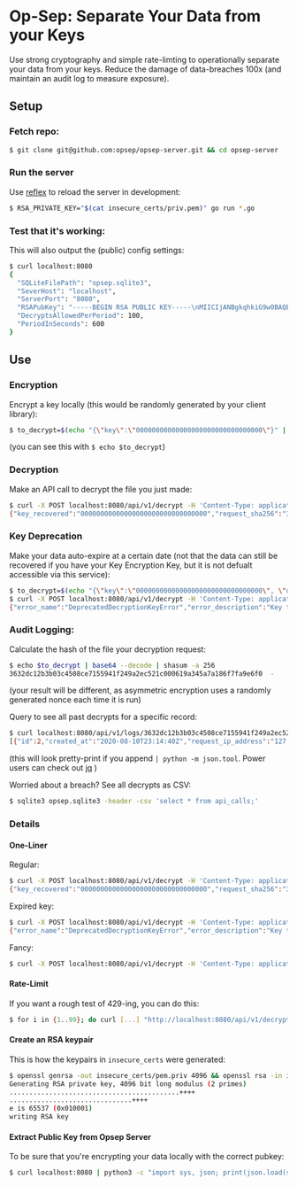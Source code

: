 # Op-Sep: Separate Your Data from your Keys
Use strong cryptography and simple rate-limting to operationally separate your data from your keys.
Reduce the damage of data-breaches 100x (and maintain an audit log to measure exposure).

## Setup

### Fetch repo:
```bash
$ git clone git@github.com:opsep/opsep-server.git && cd opsep-server
```

### Run the server
Use [reflex](https://github.com/cespare/reflex) to reload the server in development:
```bash
$ RSA_PRIVATE_KEY="$(cat insecure_certs/priv.pem)" go run *.go
```

### Test that it's working:
This will also output the (public) config settings:
```bash
$ curl localhost:8080 
{
  "SQLiteFilePath": "opsep.sqlite3",
  "SeverHost": "localhost",
  "ServerPort": "8080",
  "RSAPubKey": "-----BEGIN RSA PUBLIC KEY-----\nMIICIjANBgkqhkiG9w0BAQEFAAOCAg8AMIICCgKCAgEA7q4R3soRD2CrjL13OK6Y\nSBG8wpjP5sbfkL0QhpJMH87grlR2SS3CUnbYCOONzQiJ3OuKAViy/lMw1KsmG9Nn\nhAot2acg1iNyZRY33LR2jwmfFF+2iRp0itPQeOHY6GS8m3WLCMtC/kWUq0Bl5g1P\nYa9JXwSkTTRJunNH0TPk8uqwFeVhpT336M1H6ed105L8a8W3mpSwlwePron7pLf7\nwD32m9RT0nNdnHBDQCsUKS/Gdp+saLYWTgj0rpnQCe8f1p3g36Gm0gTzr3X0Adow\n8gIPfxO4HU/0cdL+Pw4mpcsWJ4531taRLLGb+a2la2zAUteYcS+8d4Nb8Omkbz39\nPylvKP6R1kHElqlF3BnwUp0AdcAvOLdeX8kYUlbKE8xwjHm/KwwleKlcAZDam7hC\nRw72JUQiod0E7My+SiZ3Ij5zKnxZXmAF5BX8T+YSqSzR4Qdp2QU9L9GgAZo/HPBN\nwME9v8usjEzrEItSSg3Nn10+J+ygsCqjrCT8CnSvD8wEyDSdO/Jly9DnWJ6B2HJE\nOc4wxWGFTCE0wiQOwC3IPNxFhuWun6/4tsEQcDs5XHaBXIHry5WCiVkjwa2pc95x\niXcfoQWr1A/jLe/MrZyN4yrgDK9mmQxxNzVfLj8S9NPjJMv+K7BKvtOmvoqsf13K\n6hYJGkAdR0d99DNFlllRm7cCAwEAAQ==\n-----END RSA PUBLIC KEY-----\n",
  "DecryptsAllowedPerPeriod": 100,
  "PeriodInSeconds": 600
}
```

## Use

### Encryption

Encrypt a key locally (this would be randomly generated by your client library):
```bash
$ to_decrypt=$(echo "{\"key\":\"00000000000000000000000000000000\"}" | openssl pkeyutl -encrypt -pubin -inkey insecure_certs/crt.pub -pkeyopt rsa_padding_mode:oaep -pkeyopt rsa_oaep_md:sha256 -pkeyopt rsa_mgf1_md:sha256 | base64)
```
(you can see this with `$ echo $to_decrypt`)

### Decryption

Make an API call to decrypt the file you just made:
```bash
$ curl -X POST localhost:8080/api/v1/decrypt -H 'Content-Type: application/json' -d '{"key_retrieval_ciphertext":"'$(echo $to_decrypt)'"}'
{"key_recovered":"00000000000000000000000000000000","request_sha256":"3632...e6f0","ratelimit_limit":100,"ratelimit_remaining":94,"ratelimit_resets_in":197}
```

### Key Deprecation
Make your data auto-expire at a certain date (not that the data can still be recovered if you have your Key Encryption Key, but it is not defualt accessible via this service):
```bash
$ to_decrypt=$(echo "{\"key\":\"00000000000000000000000000000000\", \"deprecate_at\":\"2020-01-01T12:00:00Z\"}" | openssl pkeyutl -encrypt -pubin -inkey insecure_certs/crt.pub -pkeyopt rsa_padding_mode:oaep -pkeyopt rsa_oaep_md:sha256 -pkeyopt rsa_mgf1_md:sha256 | base64)
$ curl -X POST localhost:8080/api/v1/decrypt -H 'Content-Type: application/json' -d '{"key_retrieval_ciphertext":"'$(echo $to_decrypt)'"}'
{"error_name":"DeprecatedDecryptionKeyError","error_description":"Key to decrypt this payload marked as deprecated."}
```

### Audit Logging:
Calculate the hash of the file your decryption request:
```bash
$ echo $to_decrypt | base64 --decode | shasum -a 256
3632dc12b3b03c4508ce7155941f249a2ec521c000619a345a7a186f7fa9e6f0  -
```
(your result will be different, as asymmetric encryption uses a randomly generated nonce each time it is run)

Query to see all past decrypts for a specific record:
```bash
$ curl localhost:8080/api/v1/logs/3632dc12b3b03c4508ce7155941f249a2ec521c000619a345a7a186f7fa9e6f0
[{"id":2,"created_at":"2020-08-10T23:14:40Z","request_ip_address":"127.0.0.1","request_user_agent":"curl/7.64.1"},{"id":3,"created_at":"2020-08-10T23:14:42Z","request_ip_address":"127.0.0.1","request_user_agent":"curl/7.64.1"}]
```
(this will look pretty-print if you append `| python -m json.tool`. Power users can check out [jq](https://stedolan.github.io/jq/)
)

Worried about a breach? See all decrypts as CSV:
```bash
$ sqlite3 opsep.sqlite3 -header -csv 'select * from api_calls;'
```

### Details

#### One-Liner
Regular:
```bash
$ curl -X POST localhost:8080/api/v1/decrypt -H 'Content-Type: application/json' -d '{"key_retrieval_ciphertext":"'$(echo "{\"key\":\"00000000000000000000000000000000\"}" | openssl pkeyutl -encrypt -pubin -inkey insecure_certs/crt.pub -pkeyopt rsa_padding_mode:oaep -pkeyopt rsa_oaep_md:sha256 -pkeyopt rsa_mgf1_md:sha256 | base64)'"}'
{"key_recovered":"00000000000000000000000000000000","request_sha256":"3632...e6f0","ratelimit_limit":100,"ratelimit_remaining":93,"ratelimit_resets_in":122}
```

Expired key:
```bash
$ curl -X POST localhost:8080/api/v1/decrypt -H 'Content-Type: application/json' -d '{"key_retrieval_ciphertext":"'$(echo "{\"key\":\"00000000000000000000000000000000\", \"deprecate_at\":\"2020-01-01T12:00:00Z\"}" | openssl pkeyutl -encrypt -pubin -inkey insecure_certs/crt.pub -pkeyopt rsa_padding_mode:oaep -pkeyopt rsa_oaep_md:sha256 -pkeyopt rsa_mgf1_md:sha256 | base64)'"}'
{"error_name":"DeprecatedDecryptionKeyError","error_description":"Key to decrypt this payload marked as deprecated."}
```

Fancy:
```bash
$ curl -X POST localhost:8080/api/v1/decrypt -H 'Content-Type: application/json' -d '{"key_retrieval_ciphertext":"'$(echo "{\"key\":\"00000000000000000000000000000000\", \"deprecate_at\":\"2030-01-01T12:00:00Z\", \"client_record_id\":\"aaaaaaaa-0000-bbbb-1111-cccccccccccc\"}" | openssl pkeyutl -encrypt -pubin -inkey insecure_certs/crt.pub -pkeyopt rsa_padding_mode:oaep -pkeyopt rsa_oaep_md:sha256 -pkeyopt rsa_mgf1_md:sha256 | base64)'"}'
```


#### Rate-Limit
If you want a rough test of 429-ing, you can do this:
```bash
$ for i in {1..99}; do curl [...] "http://localhost:8080/api/v1/decrypt" ; done
```

#### Create an RSA keypair

This is how the keypairs in `insecure_certs` were generated:
```bash
$ openssl genrsa -out insecure_certs/pem.priv 4096 && openssl rsa -in insecure_certs/pem.priv -pubout -out insecure_certs/crt.pub
Generating RSA private key, 4096 bit long modulus (2 primes)
...........................................++++
...............................++++
e is 65537 (0x010001)
writing RSA key
```

#### Extract Public Key from Opsep Server
To be sure that you're encrypting your data locally with the correct pubkey:
```bash
$ curl localhost:8080 | python3 -c "import sys, json; print(json.load(sys.stdin)['RSAPubKey'].strip())" | awk '{gsub(/\\n/,"\n")}1' > crt.pub
```
